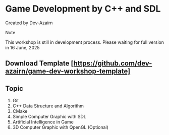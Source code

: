 # Game Development by C++ and SDL
Created by Dev-Azairn
> [!NOTE]
> This workshop is still in development process. Please waiting for full version in 16 June, 2025

## Download Template [https://github.com/dev-azairn/game-dev-workshop-template]

## Topic
1. Git
2. C++ Data Structure and Algorithm
3. CMake
4. Simple Computer Graphic with SDL
5. Artificial Intelligence in Game
6. 3D Computer Graphic with QpenGL (Optional)

